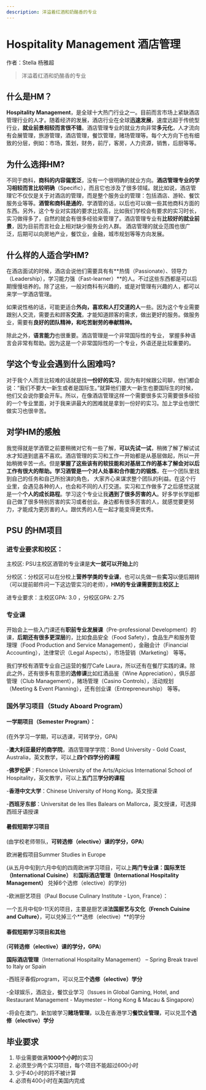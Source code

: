 ```yaml
---
description: 洋溢着红酒和奶酪香的专业
---
```


# Hospitality Management 酒店管理

作者：Stella 杨雅超

> 洋溢着红酒和奶酪香的专业

## 什么是**HM**？

**Hospitality Management**，是全球十大热门行业之一。目前而言市场上紧缺酒店管理行业的人才。随着经济的发展，酒店行业在全球**迅速发展**，速度远超于传统型行业，**就业前景相较而言很不错**。酒店管理专业的就业方向非常**多元化**，人才流向有会展管理，旅游管理，酒店管理，餐饮管理，赌场管理等。每个大方向下也有细致的分层，例如：市场，策划，财务，前厅，客房，人力资源，销售，后厨等等。

## 为什么选择**HM**?

 不同于商科，**商科的内容偏宽泛**，没有一个很明确的就业方向。**酒店管理专业的学习相较而言比较明确**（Specific），而且它也涉及了很多领域。就比如说，酒店管理它不仅仅是关于对酒店的管理，而是整个服务业的管理：包括酒店、游轮、餐饮服务业等等。**酒管和商科是通的**，学酒管的话，以后也可以做一些其他商科方面的东西。另外，这个专业对实践的要求比较高，比如我们学校会有要求的实习时长，实习做得多了，自然的就会有很多经验来管理了。酒店管理专业有**比较好的就业前景**，因为目前而言社会上相对缺少服务业的人群。 酒店管理的就业范围也很广泛，后期可以向房地产业，餐饮业，金融，城市规划等等方向发展。

## 什么样的人适合学**HM**?

 在酒店面试的时候，酒店会说他们需要具有有**热情（Passionate）、领导力（Leadership），学习能力强（Fast-learner）**的人。不过这些东西都是可以后期慢慢培养的。除了这些，一般对商科有兴趣的，或是对管理有兴趣的人，都可以来学一学酒店管理。

如果说性格的话，可能更适合**外向，喜欢和人打交道的人**一些。因为这个专业需要跟别人交流，需要去和顾客**交流**，才能知道顾客的需求，做出更好的服务。做服务业，需要有**良好的团队精神，和吃苦耐劳的奉献精神。**

除此之外，**语言能力**也很重要。酒店管理是一个非常国际性的专业， 掌握多种语言会非常有帮助。因为这是一个非常国际性的一个专业，外语还是比较重要的。

## 学这个专业会遇到什么困难吗?

对于我个人而言比较难的话就是找**一份好的实习**，因为有时候跟公司聊，他们都会说：“我们不要大一新生或者是国际生。”就算他们要大一新生也要国际生的时候，他们又会说你要会开车。所以，在像酒店管理这样一个需要很多实习需要很多经验的一个专业里面，对于我来讲最大的困难就是拿到一份好的实习。加上学业也很忙做实习也很辛苦。

## 对学**HM**的感触

 我觉得就是学酒管之前要稍微对它有一些了解，**可以先试一试**，稍微了解了解试试水才知道到底喜不喜欢。酒店管理的实习和工作一开始都是从基层做起，所以一开始稍微辛苦一点。但是**掌握了这些该有的软技能和对基层工作的基本了解会对以后工作有很大的帮助。**学习酒管是一个**对人处事和合作能力的锻炼**，在一个团队里找到自己的任务和自己所扮演的角色， 大家齐心来谋求整个团队的利益。在这个行业里，会遇见各种的人，也会和不同的人打交道。实习和工作做多了之后感觉这就是一个**个人的成长路程**。学习这个专业让我**遇到了很多厉害的人**。好多学长学姐都自己做了很多特别厉害的实习或者创业。身边都有很多厉害的人，就感觉要更努力，才能成为更厉害的人。跟优秀的人在一起才能变得更优秀。

## **PSU 的HM项目**

### **进专业要求和校区**：

主校区: PSU主校区酒管的专业课是**大⼀就可以开始上**的

分校区：分校区可以在分校上**营养学类的专业课**，也可以先做一些**实习**以便后期转（可以提前邮件问一下这边管实习的老师），**HM的专业课需要到主校区上**

进专业要求：主校区GPA: 3.0 ，分校区GPA: 2.75

### **专业课**

开始会上一些入门课还有**职前专业发展课**（Pre-professional Development）的课，**后期还有很多更深层**的，比如食品安全（Food Safety），食品生产和服务管理理（Food Production and Service Management），金融会计（Financial Accounting），法律常识（Legal Aspects），市场营销（Marketing） 等等。

我们学校有酒管专业自己运营的餐厅Cafe Laura，所以还有在餐厅实践的课。除此之外，还有很多有意思的**选修课**比如红酒品鉴（Wine Appreciation），俱乐部管理（Club Management），赌场管理（Casino Controls），活动规划（Meeting & Event Planning），还有创业课（Entrepreneurship） 等等。

###  **国外学习项目（Study Aboard Program）**

####  **一学期项目（Semester Program）**：

\(在外学习一学期，可以选课，可转学分，GPA\)

-**澳大利亚最好的商学院**，酒店管理学学院：Bond University - Gold Coast, Australia，英文教学，可以上**四个四学分的课程**

-**佛罗伦萨**：Florence University of the Arts/Apicius International School of Hospitality，英文教学，可以上**五门三学分的课程**

-**香港中文大学**：Chinese University of Hong Kong，英文授课

-**西班牙东部**：Universitat de les Illes Balears on Mallorca，英文授课，可选择西班牙语授课

#### **暑假短期学习项目**

\(由学校老师带队，**可转选修（elective）课的学分，GPA**\)

欧洲暑假项目Summer Studies in Europe

\(从五月中旬到六月中旬的四周欧洲学习项目，可以上**两门专业课：国际烹饪（International Cuisine）** 和**国际酒店管理（International Hospitality Management）** 兑掉6个选修（elective）的学分\)

-欧洲厨艺项目（Paul Bocuse Culinary Institute - Lyon, France）：

一个五月中旬9-11天的项目，主要是厨艺课**法国厨艺与文化（French Cuisine and Culture）**，可以兑掉三个**选修（elective）**的学分

#### **春假短期学习项目和其他**

\(**可转选修（elective）课的学分，GPA**\)

**国际酒店管理**（International Hospitality Management） – Spring Break travel to Italy or Spain

-西班牙春假program，可以兑**三个选修（elective）学分**

-全球娱乐，酒店业，餐饮业学习（Issues in Global Gaming, Hotel, and Restaurant Management - Maymester – Hong Kong & Macau & Singapore）

-将会在澳门，新加坡学习**赌场管理**，以及在香港学习**餐饮业管理**，可以兑**三个选修（elective）学分**

## 毕业要求

1.  毕业需要做满**1000个小时**的实习
2. 必须至少两个实习项目，每个项目不能超过600小时
3. 少于40小时的将不被计算
4. 必须有400小时在美国内完成

